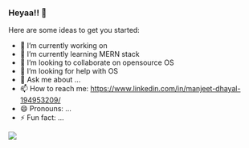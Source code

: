 ### Heyaa!! 👋




Here are some ideas to get you started:

- 🔭 I’m currently working on  
- 🌱 I’m currently learning MERN stack 
- 👯 I’m looking to collaborate on opensource OS 
- 🤔 I’m looking for help with OS 
- 💬 Ask me about ...
- 📫 How to reach me: https://www.linkedin.com/in/manjeet-dhayal-194953209/
- 😄 Pronouns: ...
- ⚡ Fun fact: ...

<img align="center" src="https://github-readme-stats.vercel.app/api/<>/?username=<manjeetdhayal>&theme=<>" />
